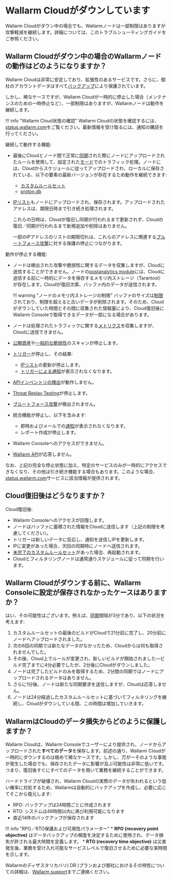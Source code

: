 # Wallarm Cloudがダウンしています

Wallarm Cloudがダウン中の場合でも、Wallarmノードは一部制限はありますが攻撃軽減を継続します。詳細については、このトラブルシューティングガイドをご参照ください。

## Wallarm Cloudがダウン中の場合のWallarmノードの動作はどのようになりますか？

Wallarm Cloudは非常に安定しており、拡張性のあるサービスです。さらに、御社のアカウントデータはすべて[バックアップ](#how-does-wallarm-protect-its-cloud-data-from-loss)により保護されています。

しかし、稀なケースですが、Wallarm Cloudが一時的に停止した場合（メンテナンスのための一時停止など）、一部制限はありますが、Wallarmノードは動作を継続します。

!!! info "Wallarm Cloud状態の確認"
    Wallarm Cloudの状態を確認するには、[status.wallarm.com](https://status.wallarm.com/)をご覧ください。最新情報を受け取るには、通知の購読を行ってください。

継続して動作する機能:

* 最後にCloudとノード間で正常に[同期](../admin-en/configure-cloud-node-synchronization-en.md)された際にノードにアップロードされたルールを使用して、設定された[モード](../admin-en/configure-wallarm-mode.md#available-filtration-modes)でのトラフィック処理。ノードには、Cloudからスケジュールに従ってアップロードされ、ローカルに保存されている、以下の要素の最新バージョンが存在するため動作を継続できます:
    * [カスタムルールセット](../user-guides/rules/rules.md#ruleset-lifecycle)
    * [proton.db](../about-wallarm/protecting-against-attacks.md#library-libproton)
* [IPリスト](../user-guides/ip-lists/overview.md)もノードにアップロードされ、保存されます。アップロードされたアドレスは、期限日時まで引き続き処理されます。

    これらの日時は、Cloudが復旧し同期が行われるまで更新されず、Cloudの復旧／同期が行われるまで新規追加や削除はありません。

    一部のIPアドレスのリストの期限切れは、これらのアドレスに関連する[ブルートフォース攻撃](../admin-en/configuration-guides/protecting-against-bruteforce.md)に対する保護の停止につながります。

動作が停止する機能:

* ノードは検出された攻撃や脆弱性に関するデータを収集しますが、Cloudに送信することができません。ノードの[postanalytics module](../admin-en/installation-postanalytics-en.md)には、Cloudに送信する前に一時的にデータを保存するメモリ内ストレージ（Tarantool）が存在します。Cloudが復旧次第、バッファ内のデータが送信されます。

    !!! warning "ノードのメモリ内ストレージの制限"
        バッファのサイズは[制限](../admin-en/configuration-guides/allocate-resources-for-node.md#tarantool)されており、制限を超えると古いデータが削除されます。そのため、Cloudがダウンしていた時間とその間に収集された情報量により、Cloud復旧後にWallarm Consoleで取得できるデータが一部になる場合があります。

* ノードは処理されたトラフィックに関する[メトリクス](../admin-en/monitoring/intro.md)を収集しますが、Cloudに送信できません。
* [公開資産](../user-guides/scanner.md)や[一般的な脆弱性](../user-guides/vulnerabilities.md)のスキャンが停止します。
* [トリガー](../user-guides/triggers/triggers.md)が停止し、その結果:
    * [IPリスト](../user-guides/ip-lists/overview.md)の更新が停止します。
    * [トリガーによる通知](../user-guides/triggers/triggers.md)が表示されなくなります。
* [APIインベントリの検出](../api-discovery/overview.md)が動作しません。
* [Threat Replay Testing](../about-wallarm/detecting-vulnerabilities.md#threat-replay-testing)が停止します。
* [ブルートフォース攻撃](../admin-en/configuration-guides/protecting-against-bruteforce.md)が検出されません。
* 統合機能が停止し、以下を含みます:
    * 即時およびメールでの[通知](../user-guides/settings/integrations/integrations-intro.md)が表示されなくなります。
    * レポート作成が停止します。
* Wallarm Consoleへのアクセスができません。
* [Wallarm API](../api/overview.md)が応答しません。

なお、上記の完全な停止状態に加え、特定のサービスのみが一時的にアクセスできなくなり、その他は引き続き機能する場合もあります。このような場合、[status.wallarm.com](https://status.wallarm.com/)サービスに該当情報が提供されます。

## Cloud復旧後はどうなりますか？

Cloud復旧後:

* Wallarm Consoleへのアクセスが回復します。
* ノードはバッファに蓄積された情報をCloudに送信します（上記の制限を考慮してください）。
* トリガーは新しいデータに反応し、通知を送信しIPを更新します。
* IPに変更があった場合、次回の同期時にノードへ送信されます。
* [未完了のカスタムルールセット](#is-there-a-case-when-node-did-not-get-settings-saved-in-wallarm-console-before-wallarm-cloud-is-down)があった場合、再起動されます。
* Cloudとフィルタリングノードは通常通りスケジュールに従って同期を行います。

## Wallarm Cloudがダウンする前に、Wallarm Consoleに設定が保存されなかったケースはありますか？

はい、その可能性はございます。例えば、[同期](../admin-en/configure-cloud-node-synchronization-en.md)間隔が3分であり、以下の状況を考えます:

1. カスタムルールセットの最後のビルドがCloudで21分前に完了し、20分前にノードへアップロードされました。
2. 次の6回の同期では新たなデータがなかったため、Cloudからは何も取得されませんでした。
3. その後、Cloud上でルールが変更され、新しいビルドが開始されました―ビルド完了までに4分必要でしたが、2分後にCloudがダウンしました。
4. ノードは完了したビルドのみを取得するため、2分間の同期ではノードにアップロードされるデータはありません。
5. さらに1分後、ノードは新たな同期要求を送信しますが、Cloudは応答しません。
6. ノードは24分経過したカスタムルールセットに基づいてフィルタリングを継続し、Cloudがダウンしている間、この時間は増加していきます。

## WallarmはCloudのデータ損失からどのように保護しますか？

Wallarm Cloudは、Wallarm Consoleでユーザーにより提供され、ノードからアップロードされた**すべてのデータ**を保存します。前述の通り、Wallarm Cloudが一時的にダウンするのは極めて稀なケースです。しかし、万が一そのような事態が発生した場合でも、保存されたデータに影響が及ぶ可能性は非常に低いです。つまり、復旧後すぐにすべてのデータを用いて業務を継続することができます。

ハードドライブが破壊され、Wallarm Cloudの実際のデータが失われるという低い確率に対処するため、Wallarmは自動的にバックアップを作成し、必要に応じてそこから復元します:

* RPO: バックアップは24時間ごとに作成されます
* RTO: システムは48時間以内に再び利用可能になります
* 直近14件のバックアップが保存されます

!!! info "RPO／RTO保護および可用性パラメーター"
    * **RPO (recovery point objective)** はデータバックアップの頻度を決定するために使用され、データ損失が許される最大時間を定義します。
    * **RTO (recovery time objective)** は災害発生後、業務を受け入れ可能なサービスレベルで復旧させるために必要な実時間を示します。

Wallarmのディザスタリカバリ( DR )プランおよび御社におけるその特性についての詳細は、[Wallarm support](mailto:support@wallarm.com)までご連絡ください。